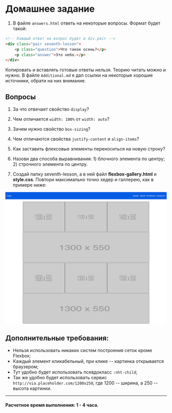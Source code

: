 # Домашнее задание

1. В файле `answers.html` ответь на некоторые вопросы. Формат будет такой:

```html
<!-- Каждый ответ на вопрос будет в div.pair -->
<div class="pair seventh-lesson">
    <p class="question">Что такое осень?</p>
    <p class="answer">Это небо.</p>
</div>
``` 

Копировать и вставлять готовые ответы нельзя. Теорию читать можно и нужно. В файле `Additional.md` я дал ссылки на некоторые хорошие источники, обрати на них внимание.

## Вопросы

1. За что отвечает свойство `display`?
2. Чем отличается `width: 100%` от `width: auto`?
3. Зачем нужно свойство `box-sizing`?
4. Чем отличаются свойства `justify-content` и `align-items`?
5. Как заставить флексовые элементы переноситься на новую строку?
6. Назови два способа выравнивания: 1) блочного элемента по центру; 2) строчного элемента по центру.

2. Создай папку seventh-lesson, а в ней файл __flexbox-gallery.html__ и __style.css__. Повтори максимально точно хедер и галлерею, как в примере ниже:

![](example.png)

## Дополнительные требования:

* Нельзя использовать никаких систем построения сеток кроме Flexbox;
* Каждый элемент кликабельный, при клике -- картинка открывается браузером;
* Тут удобно будет использовать псевдокласс `:nht-child`;
* Так же удобно будет использовать сервис `http://via.placeholder.com/1200x250`, где 1200 -- ширина, а 250 -- высота картинки.

---

#### Расчетное время выполнения: 1 - 4 часа.